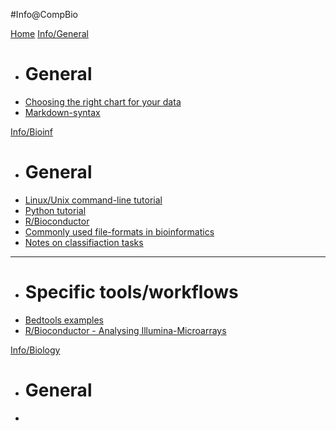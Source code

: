 #Info@CompBio

[Home](index.md)
[Info/General]()

  * # General
  * [Choosing the right chart for your data](general_chart.md)
  * [Markdown-syntax](general_markdown.md)

[Info/Bioinf]()

  * # General
  * [Linux/Unix command-line tutorial](bioinf_unix.md)
  * [Python tutorial](bioinf_python.md)
  * [R/Bioconductor](bioinf_r.md)
  * [Commonly used file-formats in bioinformatics](bioinf_files.md)
  * [Notes on classifiaction tasks](bioinf_classification.md)
  ----
  * # Specific tools/workflows
  * [Bedtools examples](bioinf_bedtools.md)
  * [R/Bioconductor - Analysing Illumina-Microarrays](bioinf_illumina.md)


[Info/Biology]()

  * # General
  * []()

<!--
  * [lifOver]()
  * [Samtools examples]()
  ----
  * # Workflows
  * [RNA-seq: Calling diff. expr. genes (edgeR)]()
  * [Affy-Microarrays: Calling diff. expr. genes (limma)]()
  * [Illumina-Microarrays: Calling diff. expr. genes]()
  * [Motif-analysis: TFBS predicitons using known motifs]()
  * [Gene-set enrichment analysis]()
  -->

